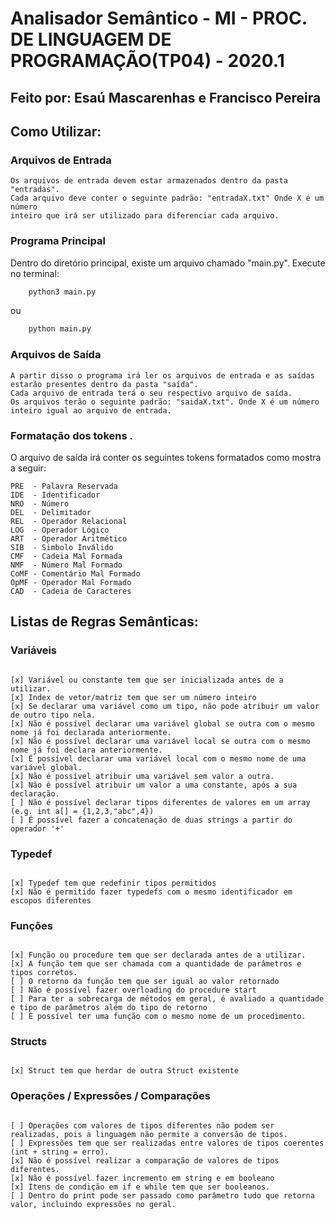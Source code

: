 # Analisador Semântico - MI - PROC. DE LINGUAGEM DE PROGRAMAÇÃO(TP04) - 2020.1
## Feito por: Esaú Mascarenhas e Francisco Pereira

## Como Utilizar:
### Arquivos de Entrada
    Os arquivos de entrada devem estar armazenados dentro da pasta "entradas".
    Cada arquivo deve conter o seguinte padrão: "entradaX.txt" Onde X é um número
    inteiro que irá ser utilizado para diferenciar cada arquivo.

### Programa Principal

 Dentro do diretório principal, existe um arquivo chamado "main.py". 
    Execute no terminal:

```bash
    python3 main.py 
```

ou

```bash
    python main.py 
```

### Arquivos de Saída
    A partir disso o programa irá ler os arquivos de entrada e as saídas estarão presentes dentro da pasta "saída". 
    Cada arquivo de entrada terá o seu respectivo arquivo de saída.
    Os arquivos terão o seguinte padrão: "saidaX.txt". Onde X é um número inteiro igual ao arquivo de entrada.
    

### Formatação dos tokens .
O arquivo de saída irá conter os seguintes tokens formatados como mostra a seguir:

```
PRE  - Palavra Reservada
IDE  - Identificador
NRO  - Número
DEL  - Delimitador
REL  - Operador Relacional
LOG  - Operador Lógico
ART  - Operador Aritmético
SIB  - Simbolo Inválido
CMF  - Cadeia Mal Formada
NMF  - Número Mal Formado
CoMF - Comentário Mal Formado
OpMF - Operador Mal Formado
CAD  - Cadeia de Caracteres

```

## Listas de Regras Semânticas:

### Variáveis

```

[x] Variável ou constante tem que ser inicializada antes de a utilizar.
[x] Index de vetor/matriz tem que ser um número inteiro
[x] Se declarar uma variável como um tipo, não pode atribuir um valor de outro tipo nela.
[x] Não é possível declarar uma variável global se outra com o mesmo nome já foi declarada anteriormente.
[x] Não é possível declarar uma variável local se outra com o mesmo nome já foi declara anteriormente.
[x] É possível declarar uma variável local com o mesmo nome de uma variável global.
[x] Não é possível atribuir uma variável sem valor a outra.
[x] Não é possível atribuir um valor a uma constante, após a sua declaração.
[ ] Não é possível declarar tipos diferentes de valores em um array (e.g. int a[] = {1,2,3,"abc",4})
[ ] É possível fazer a concatenação de duas strings a partir do operador '+'

```

### Typedef

```

[x] Typedef tem que redefinir tipos permitidos
[x] Não é permitido fazer typedefs com o mesmo identificador em escopos diferentes

```

### Funções

```

[x] Função ou procedure tem que ser declarada antes de a utilizar.
[x] A função tem que ser chamada com a quantidade de parâmetros e tipos corretos.
[ ] O retorno da função tem que ser igual ao valor retornado
[ ] Não é possível fazer overloading do procedure start
[ ] Para ter a sobrecarga de métodos em geral, é avaliado a quantidade e tipo de parâmetros além do tipo de retorno
[ ] É possível ter uma função com o mesmo nome de um procedimento.

```

### Structs

```

[x] Struct tem que herdar de outra Struct existente

```

### Operações / Expressões / Comparações

```

[ ] Operações com valores de tipos diferentes não podem ser realizadas, pois a linguagem não permite a conversão de tipos.
[ ] Expressões tem que ser realizadas entre valores de tipos coerentes (int + string = erro).
[x] Não é possível realizar a comparação de valores de tipos diferentes.
[x] Não é possível fazer incremento em string e em booleano
[x] Itens de condição em if e while tem que ser booleanos.
[ ] Dentro do print pode ser passado como parâmetro tudo que retorna valor, incluindo expressões no geral.


